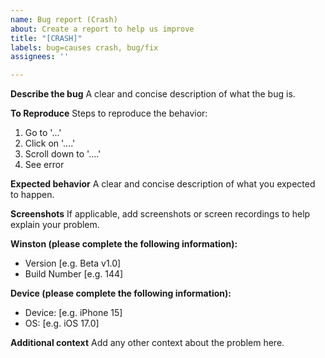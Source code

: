 ```yaml
---
name: Bug report (Crash)
about: Create a report to help us improve
title: "[CRASH]"
labels: bug=causes crash, bug/fix
assignees: ''

---
```


**Describe the bug**
A clear and concise description of what the bug is.

**To Reproduce**
Steps to reproduce the behavior:
1. Go to '...'
2. Click on '....'
3. Scroll down to '....'
4. See error

**Expected behavior**
A clear and concise description of what you expected to happen.

**Screenshots**
If applicable, add screenshots or screen recordings to help explain your problem.

**Winston (please complete the following information):**
 - Version [e.g. Beta v1.0]
 - Build Number [e.g. 144]

**Device (please complete the following information):**
 - Device: [e.g. iPhone 15]
 - OS: [e.g. iOS 17.0]

**Additional context**
Add any other context about the problem here.
